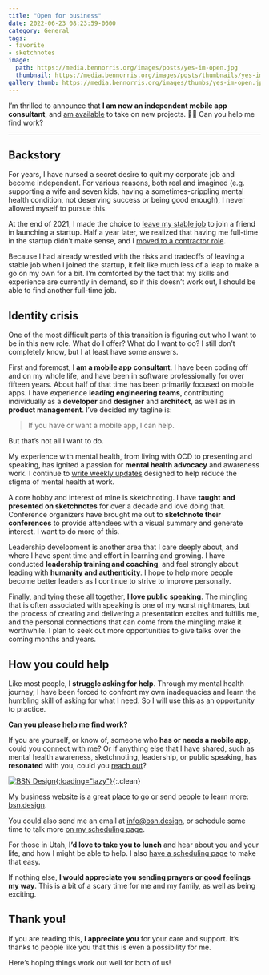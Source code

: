 ```yaml
---
title: "Open for business"
date: 2022-06-23 08:23:59-0600
category: General
tags:
- favorite
- sketchnotes
image: 
  path: https://media.bennorris.org/images/posts/yes-im-open.jpg
  thumbnail: https://media.bennorris.org/images/posts/thumbnails/yes-im-open.jpg
gallery_thumb: https://media.bennorris.org/images/thumbs/yes-im-open.jpg
---
```


I’m thrilled to announce that **I am now an independent mobile app consultant**, and [am available](https://bsn.design) to take on new projects. 🎉🚀 Can you help me find work?

***

## Backstory

For years, I have nursed a secret desire to quit my corporate job and become independent. For various reasons, both real and imagined (e.g. supporting a wife and seven kids, having a sometimes-crippling mental health condition, not deserving success or being good enough), I never allowed myself to pursue this.

At the end of 2021, I made the choice to [leave my stable job](https://bennorris.org/2021/12/30/into-the-unknown) to join a friend in launching a startup. Half a year later, we realized that having me full-time in the startup didn’t make sense, and I [moved to a contractor role](https://bennorris.org/2022/05/06/uncertainty-training).

Because I had already wrestled with the risks and tradeoffs of leaving a stable job when I joined the startup, it felt like much less of a leap to make a go on my own for a bit. I’m comforted by the fact that my skills and experience are currently in demand, so if this doesn’t work out, I should be able to find another full-time job.


## Identity crisis

One of the most difficult parts of this transition is figuring out who I want to be in this new role. What do I offer? What do I want to do? I still don’t completely know, but I at least have some answers.

First and foremost, **I am a mobile app consultant**. I have been coding off and on my whole life, and have been in software professionally for over fifteen years. About half of that time has been primarily focused on mobile apps. I have experience **leading engineering teams**, contributing individually as a **developer** and **designer** and **architect**, as well as in **product management**. I’ve decided my tagline is:

> If you have or want a mobile app, I can help.

But that’s not all I want to do.

My experience with mental health, from living with OCD to presenting and speaking, has ignited a passion for **mental health advocacy** and awareness work. I continue to [write weekly updates](https://bennorris.org/tags/weekly-update/) designed to help reduce the stigma of mental health at work.

A core hobby and interest of mine is sketchnoting. I have **taught and presented on sketchnotes** for over a decade and love doing that. Conference organizers have brought me out to **sketchnote their conferences** to provide attendees with a visual summary and generate interest. I want to do more of this.

Leadership development is another area that I care deeply about, and where I have spent time and effort in learning and growing. I have conducted **leadership training and coaching**, and feel strongly about leading with **humanity and authenticity**. I hope to help more people become better leaders as I continue to strive to improve personally.

Finally, and tying these all together, **I love public speaking**. The mingling that is often associated with speaking is one of my worst nightmares, but the process of creating and delivering a presentation excites and fulfills me, and the personal connections that can come from the mingling make it worthwhile. I plan to seek out more opportunities to give talks over the coming months and years.


## How you could help

Like most people, **I struggle asking for help**. Through my mental health journey, I have been forced to confront my own inadequacies and learn the humbling skill of asking for what I need. So I will use this as an opportunity to practice.

**Can you please help me find work?**

If you are yourself, or know of, someone who **has or needs a mobile app**, could you [connect with me](mailto:BSN%20Design%20%3Cinfo%40bsn.design%3E?subject=I%20know%20of%20a%20mobile%20app%20need)? Or if anything else that I have shared, such as mental health awareness, sketchnoting, leadership, or public speaking, has **resonated** with you, could you [reach out](mailto:BSN%20Design%20%3Cinfo%40bsn.design%3E?subject=I%20resonated%20with%20something%20you%20shared)?

[![BSN Design](https://bsn.design/assets/images/banner.png){:loading="lazy"}](https://bsn.design){:.clean}

My business website is a great place to go or send people to learn more: [bsn.design](https://bsn.design).

You could also send me an email at [info@bsn.design](mailto:BSN%20Design%20%3Cinfo%40bsn.design%3E?subject=I%20would%20like%20to%20connect), or schedule some time to talk more [on my scheduling page](https://hub.flexibits.com/openings/bennorris/quick-chat/).

For those in Utah, **I’d love to take you to lunch** and hear about you and your life, and how I might be able to help. I also [have a scheduling page](https://hub.flexibits.com/openings/bennorris/lunch/) to make that easy.

If nothing else, **I would appreciate you sending prayers or good feelings my way**. This is a bit of a scary time for me and my family, as well as being exciting.


## Thank you!

If you are reading this, **I appreciate you** for your care and support. It’s thanks to people like you that this is even a possibility for me.

Here’s hoping things work out well for both of us!
